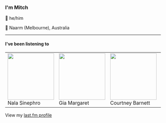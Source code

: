 <article><h3>I&#x27;m Mitch</h3><section><p>👨 he/him</p><p>📍 Naarm (Melbourne), Australia</p></section><hr/><section><h4>I&#x27;ve been listening to</h4><table><tbody><td><img src="https://lastfm.freetls.fastly.net/i/u/174s/f208c5b5995f360cb0a492880372f0fd.png" height="150px" alt="" role="presentation"/><br/>Nala Sinephro</td><td><img src="https://lastfm.freetls.fastly.net/i/u/174s/4d5454830019a91e2e477104157384c4.png" height="150px" alt="" role="presentation"/><br/>Gia Margaret</td><td><img src="https://lastfm.freetls.fastly.net/i/u/174s/3d7b04cb4ee247c5c7cbc1fcce72b281.png" height="150px" alt="" role="presentation"/><br/>Courtney Barnett</td><td><img src="https://lastfm.freetls.fastly.net/i/u/174s/d5b992060f6edfd26f4252a3d02268da.png" height="150px" alt="" role="presentation"/><br/>Jessica Pratt</td><td><img src="https://lastfm.freetls.fastly.net/i/u/174s/56777d5a43b897e8dd7552b5698fbeb1.png" height="150px" alt="" role="presentation"/><br/>Floating Points</td></tbody></table><span>View my <a href="https://www.last.fm/user/my-slab">last.fm profile</a></span></section></article>